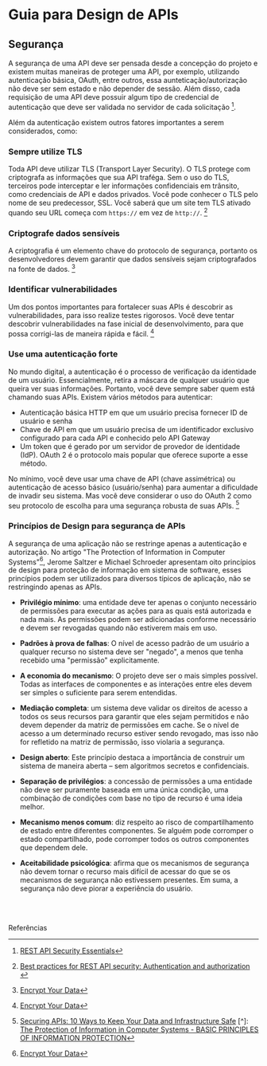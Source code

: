 # Guia para Design de APIs

## Segurança

A segurança de uma API deve ser pensada desde a concepção do projeto e existem muitas maneiras de proteger uma API, por exemplo, utilizando autenticação básica, OAuth, entre outros, essa aunteticação/autorização não deve ser sem estado e não depender de sessão. Além disso, cada requisição de uma API deve possuir algum tipo de credencial de autenticação que deve ser validada no servidor de cada solicitação [^1].

Além da autenticação existem outros fatores importantes a serem considerados, como:

### Sempre utilize TLS

Toda API deve utilizar TLS (Transport Layer Security). O TLS protege com criptografa as informações que sua API traféga. Sem o uso do TLS, terceiros pode interceptar e ler informações confidenciais em trânsito, como credenciais de API e dados privados. Você pode conhecer o TLS pelo nome de seu predecessor, SSL. Você saberá que um site tem TLS ativado quando seu URL começa com `https://` em vez de `http://`. [^2]


### Criptografe dados sensíveis

A criptografia é um elemento chave do protocolo de segurança, portanto os desenvolvedores devem garantir que dados sensíveis sejam criptografados na fonte de dados. [^3]


### Identificar vulnerabilidades

Um dos pontos importantes para fortalecer suas APIs é descobrir as vulnerabilidades, para isso realize testes rigorosos. Você deve tentar descobrir vulnerabilidades na fase inicial de desenvolvimento, para que possa corrigi-las de maneira rápida e fácil. [^3]


### Use uma autenticação forte

No mundo digital, a autenticação é o processo de verificação da identidade de um usuário. Essencialmente, retira a máscara de qualquer usuário que queira ver suas informações. Portanto, você deve sempre saber quem está chamando suas APIs. Existem vários métodos para autenticar:

- Autenticação básica HTTP em que um usuário precisa fornecer ID de usuário e senha
- Chave de API em que um usuário precisa de um identificador exclusivo configurado para cada API e conhecido pelo API Gateway
- Um token que é gerado por um servidor de provedor de identidade (IdP). OAuth 2 é o protocolo mais popular que oferece suporte a esse método.

No mínimo, você deve usar uma chave de API (chave assimétrica) ou autenticação de acesso básico (usuário/senha) para aumentar a dificuldade de invadir seu sistema. Mas você deve considerar o uso do OAuth 2 como seu protocolo de escolha para uma segurança robusta de suas APIs. [^4]




### Princípios de Design para segurança de APIs

A segurança de uma aplicação não se restringe apenas a autenticação e autorização. No artigo "The Protection of Information in Computer Systems"[^3], Jerome Saltzer e Michael Schroeder apresentam oito princípios de design para proteção de informação em sistema de software, esses princípios podem ser utilizados para diversos típicos de aplicação, não se restringindo apenas as APIs.

- **Privilégio mínimo**: uma entidade deve ter apenas o conjunto necessário de permissões para executar as ações para as quais está autorizada e nada mais. As permissões podem ser adicionadas conforme necessário e devem ser revogadas quando não estiverem mais em uso.

- **Padrões à prova de falhas**: O nível de acesso padrão de um usuário a qualquer recurso no sistema deve ser "negado", a menos que tenha recebido uma "permissão" explicitamente.

- **A economia do mecanismo**: O projeto deve ser o mais simples possível. Todas as interfaces de componentes e as interações entre eles devem ser simples o suficiente para serem entendidas.

- **Mediação completa**: um sistema deve validar os direitos de acesso a todos os seus recursos para garantir que eles sejam permitidos e não devem depender da matriz de permissões em cache. Se o nível de acesso a um determinado recurso estiver sendo revogado, mas isso não for refletido na matriz de permissão, isso violaria a segurança.

- **Design aberto**: Este princípio destaca a importância de construir um sistema de maneira aberta – sem algoritmos secretos e confidenciais.

- **Separação de privilégios**: a concessão de permissões a uma entidade não deve ser puramente baseada em uma única condição, uma combinação de condições com base no tipo de recurso é uma ideia melhor.

- **Mecanismo menos comum**: diz respeito ao risco de compartilhamento de estado entre diferentes componentes. Se alguém pode corromper o estado compartilhado, pode corromper todos os outros componentes que dependem dele.

- **Aceitabilidade psicológica**: afirma que os mecanismos de segurança não devem tornar o recurso mais difícil de acessar do que se os mecanismos de segurança não estivessem presentes. Em suma, a segurança não deve piorar a experiência do usuário.

<br><br>

Referências

[^1]: [REST API Security Essentials](https://restfulapi.net/security-essentials/)
[^2]: [Best practices for REST API security: Authentication and authorization
](https://stackoverflow.blog/2021/10/06/best-practices-for-authentication-and-authorization-for-rest-apis/)
[^3]: [Encrypt Your Data](https://brightsec.com/blog/api-security-best-practices/)
[^4]: [Securing APIs: 10 Ways to Keep Your Data and Infrastructure Safe](https://www.f5.com/labs/articles/education/securing-apis--10-best-practices-for-keeping-your-data-and-infra)
[^]: [The Protection of Information in Computer Systems - BASIC PRINCIPLES OF INFORMATION PROTECTION](http://web.mit.edu/Saltzer/www/publications/protection/Basic.html)
